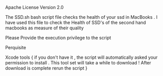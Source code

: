 Apache License Version 2.0

The SSD.sh bash script file checks the health of your ssd in MacBooks . I have used this file to check the Health of SSD's of the second hand macbooks as measure of their quality 

Please Provide the execution privilege to the script

Perquisite 

Xcode tools { if you don't have it , the script will automatically asked your permission to install . This tool set will take a while to download ! After download is complete rerun the script }

